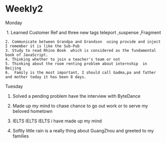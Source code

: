 # Weekly2 

Monday

​		1. Learned Customer Ref and three new tags teleport ,suspense ,Fragment  

    2. Communicate between Grandpa and Grandson  using provide and inject I remember it is like the Sub-Pub
    3. Study to read Rhino Book  which is considered as the fundamental book of JavaScript.
    4. Thinking whether to join a teacher's team or not 
    5. Thinking about the room renting problem about internship  in Beijing  
    6.  Family is the most important, I should call Gadma,pa and father and mother today it has been 8 days.
Tuesday

1. Solved a pending problem  have the interview  with ByteDance

2. Made up my mind to chase chance to go out work or to serve my beloved hometown 

3. IELTS  IELTS IELTS i have  made up my mind 

4. Softly little rain is a really thing about GuangZhou  and  greeted to  my families

   


